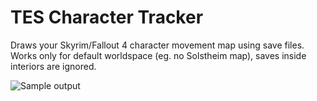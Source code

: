 # TES Character Tracker
Draws your Skyrim/Fallout 4 character movement map using save files. Works only for default worldspace (eg. no Solstheim map), saves inside interiors are ignored.

![Sample output](http://i.imgur.com/wuetVh6.png)
